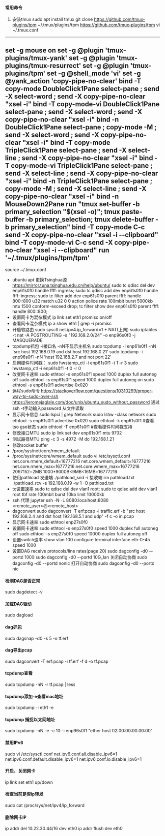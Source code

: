 #### 常用命令
1. 安装tmux
sudo apt install tmux
git clone https://github.com/tmux-plugins/tpm ~/.tmux/plugins/tpm
https://github.com/tmux-plugins/tpm
vi ~/.tmux.conf
-----
set -g mouse on
set -g @plugin 'tmux-plugins/tmux-yank'
set -g @plugin 'tmux-plugins/tmux-resurrect'
set -g @plugin 'tmux-plugins/tpm'
set -g @shell_mode 'vi'
set -g @yank_action 'copy-pipe-no-clear'
bind -T copy-mode    DoubleClick1Pane select-pane \; send -X select-word \; send -X copy-pipe-no-clear "xsel -i"
bind -T copy-mode-vi DoubleClick1Pane select-pane \; send -X select-word \; send -X copy-pipe-no-clear "xsel -i"
bind -n DoubleClick1Pane select-pane \; copy-mode -M \; send -X select-word \; send -X copy-pipe-no-clear "xsel -i"
bind -T copy-mode    TripleClick1Pane select-pane \; send -X select-line \; send -X copy-pipe-no-clear "xsel -i"
bind -T copy-mode-vi TripleClick1Pane select-pane \; send -X select-line \; send -X copy-pipe-no-clear "xsel -i"
bind -n TripleClick1Pane select-pane \; copy-mode -M \; send -X select-line \; send -X copy-pipe-no-clear "xsel -i"
bind -n MouseDown2Pane run "tmux set-buffer -b primary_selection \"$(xsel -o)\"; tmux paste-buffer -b primary_selection; tmux delete-buffer -b primary_selection"
bind -T copy-mode    C-c send -X copy-pipe-no-clear "xsel -i --clipboard"
bind -T copy-mode-vi C-c send -X copy-pipe-no-clear "xsel -i --clipboard"
run '~/.tmux/plugins/tpm/tpm'
----
source ~/.tmux.conf
* ubuntu apt
更换Tsinghua源 https://mirror.tuna.tsinghua.edu.cn/help/ubuntu/
sudo tc qdisc del dev enp61s0f0 handle ffff: ingress; sudo tc qdisc add dev enp61s0f0 handle ffff: ingress; sudo tc filter add dev enp61s0f0 parent ffff: handle 800::800 u32 match u32 0 0 action police rate 100mbit burst 5000kb mtu 1500 conform-exceed drop; tc filter show dev enp61s0f0 parent ffff: handle 800::800;
* 设置网卡为混杂模式
ip link set eth1 promisc on/off
* 查看网卡混杂模式
ip a show eth1 | grep -i promisc
* 开启软路由
sudo sysctl net.ipv4.ip_forward=1 + NAT(上网)
sudo iptables -t nat -A POSTROUTING -s "192.168.2.0/24" -o enp96s0f0 -j MASQUERADE
* tcpdump抓包 -i接口名 -nN不显示主机名
sudo tcpdump -i enp61s0f1 -nN 'src host 192.168.0.19 and dst host 192.168.0.21'
sudo tcpdump -i enp96s0f1 -nN 'host 192.168.2.7 and not port 22'
* 启用硬件时间戳：
sudo hwstamp_ctl -i enp61s0f1 -t 1 -r 3
sudo hwstamp_ctl -i enp61s0f1 -t 0 -r 0
* 改变网卡速率
sudo ethtool -s enp61s0f1 speed 1000 duplex full autoneg off
sudo ethtool -s enp61s0f1 speed 1000 duplex full autoneg on
sudo ethtool -s enp61s0f1 advertise 0x020
* 远程sudo命令
https://stackoverflow.com/questions/10310299/proper-way-to-sudo-over-ssh
https://jeromejaglale.com/doc/unix/ubuntu_sudo_without_password
通过ssh -t手动输入password
从文件读取
* 显示网卡信息
sudo lspci | grep Network
sudo lshw -class network
sudo ethtool -s enp61s0f1 advertise 0x020
sudo ethtool -k enp61s0f1 #查看tso gso状态
sudo ethtool -T enp61s0f1 #查看硬件时间戳支持
* 修改接口MTU
sudo ip link set dev enp61s0f1 mtu 9702
* 测试路径MTU
ping -c 3 -s 4972 -M do 192.168.1.21
* 修改socket buffer
* /proc/sys/net/core/rmem_default
* /proc/sys/net/core/wmem_default
sudo vi /etc/sysctl.conf
net.core.rmem_default=16777216
net.core.wmem_default=16777216
net.core.rmem_max=16777216
net.core.wmem_max=16777216
2097152=2MB
1000*9000B<9MB<16MB=16777216
* 使用pathload
发送端
./pathload_snd -i
接收端
rm pathload.txt
./pathload_rcv -s 192.168.0.19 -w 1 -O pathload.txt
* tc设置速率
sudo tc qdisc del dev vlan1 root; sudo tc qdisc add dev vlan1 root tbf rate 100mbit burst 10kb limit 10000kb
* ssh 代理 jupyter
ssh -N -L 8080:localhost:8080 <remote_user>@<remote_host>
* dagconvert
sudo dagconvert -T erf:pcap -i traffic.erf -b "src host 192.168.2.4 and dst host 192.168.5.1 and udp" -f c -o in.pcap
* 显示网卡速率
sudo ethtool enp27s0f0
* 设置网卡速率
sudo ethtool -s enp27s0f0 speed 1000 duplex full autoneg off
sudo ethtool -s enp27s0f0 speed 10000 duplex full autoneg off
* 设置switch速率
show vlan 100
configure terminal
interface eth-0-45
speed 1000
* 设置DAG
receive protocols/line rates(page 20)
  sudo dagconfig -d0 --portd 1000
  sudo dagconfig -d0 --portd 10G_lan
关闭自动协商
sudo dagconfig -d0 --portd nonic
打开自动协商
sudo dagconfig -d0 --portd nic

#### 检测DAG是否正常
sudo dagdetect -v
#### 加载DAG驱动
sudo dagload
#### dag抓包
sudo dagsnap -d0 -s 5 -o tf.erf
#### dag导出pcap
sudo dagconvert -T erf:pcap -i tf.erf -f d -o tf.pcap
#### tcpdump查看
sudo tcpdump -nN -r tf.pcap | less
#### tcpdump添加-e查看mac地址
sudo tcpdump -i eth1 -e
#### tcpdump 捕捉以太网地址
sudo tcpdump -nN -e -c 10 -i enp96s0f1 "ether host 02:00:00:00:00:00"
#### 禁用IPv6
  sudo vi /etc/sysctl.conf
  net.ipv6.conf.all.disable_ipv6=1
  net.ipv6.conf.default.disable_ipv6=1
  net.ipv6.conf.lo.disable_ipv6=1

#### 开启、关闭网卡
ip link set eth1 up/down

#### 检查当前是否ip转发
sudo cat /proc/sys/net/ipv4/ip_forward

#### 删除网卡IP
ip addr del 10.22.30.44/16 dev eth0
ip addr flush dev eth0